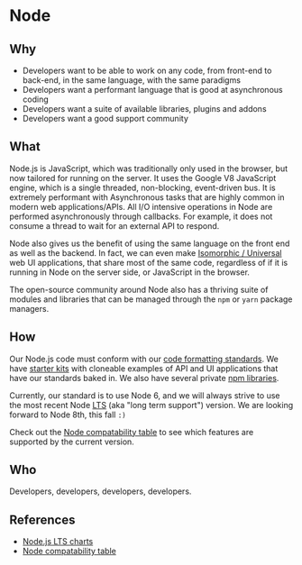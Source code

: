 # Node

## Why

- Developers want to be able to work on any code, from front-end to back-end, in the same language, with the same paradigms
- Developers want a performant language that is good at asynchronous coding
- Developers want a suite of available libraries, plugins and addons
- Developers want a good support community


## What

Node.js is JavaScript, which was traditionally only used in the browser, but now tailored for running on the server. It uses the Google V8 JavaScript engine, which is a single threaded, non-blocking, event-driven bus. It is extremely performant with Asynchronous tasks that are highly common in modern web applications/APIs. All I/O intensive operations in Node are performed asynchronously through callbacks. For example, it does not consume a thread to wait for an external API to respond.

Node also gives us the benefit of using the same language on the front end as well as the backend. In fact, we can even make [Isomorphic / Universal](isomorphic.md) web UI applications, that share most of the same code, regardless of if it is running in Node on the server side, or JavaScript in the browser.

The open-source community around Node also has a thriving suite of modules and libraries that can be managed through the `npm` or `yarn` package managers.

## How

Our Node.js code must conform with our [code formatting standards](code-formatting.md). We have [starter kits](starter-kits.md) with cloneable examples of API and UI applications that have our standards baked in. We also have several private [npm libraries](npm.md).

Currently, our standard is to use Node 6, and we will always strive to use the most recent Node [LTS](https://github.com/nodejs/LTS#lts-schedule1) (aka "long term support") version. We are looking forward to Node 8th, this fall `:)`

Check out the [Node compatability table](http://node.green/) to see which features are supported by the current version.

## Who

Developers, developers, developers, developers.

## References

- [Node.js LTS charts](https://github.com/nodejs/LTS#lts-schedule1)
- [Node compatability table](http://node.green/)